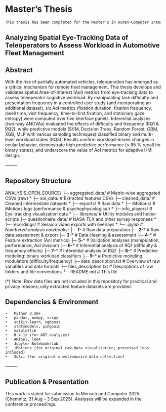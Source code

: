 # Master’s Thesis

```markdown
This thesis has been completed for the Master's in Human-Computer Interaction at the University of Trento, in collaboration with the Transportation Institute of the German Aerospace Center (DLR) in Braunschweig, as part of the European Hi-Drive project.
```

## Analyzing Spatial Eye-Tracking Data of Teleoperators to Assess Workload in Automotive Fleet Management

## Abstract
With the rise of partially automated vehicles, teleoperation has emerged as a critical mechanism for remote fleet management. This thesis develops and validates spatial Area-of-Interest (AoI) metrics from eye-tracking data to assess teleoperator cognitive workload. By manipulating task difficulty and presentation frequency in a controlled user study (and incorporating an additional dataset), six AoI metrics (fixation duration, fixation frequency, dwell time, visit frequency, time-to-first fixation, and stationary gaze entropy) were computed over five interface panels. Inferential analyses (two-way ANOVAs) evaluated the effects of difficulty and frequency (RQ1 & RQ2), while predictive models (SVM, Decision Trees, Random Forest, GBM, XGB, MLP with various sampling techniques) classified binary and multi-level workload states (RQ3). Results confirm workload-driven changes in ocular behavior, demonstrate high predictive performance (> 85 % recall for binary states), and underscore the value of AoI metrics for adaptive HMI design.

⸻

## Repository Structure

ANALYSIS_OPEN_SOURCE/
├─ aggregated_data/        # Metric-wise aggregated CSVs (raw) *
├─ aoi_data/               # Extracted features CSVs
├─ cleaned_data/           # Cleaned intermediate datasets *
├─ exports/                # Raw data *
├─ iMotions/               # iMotions logs (performance & psychophysiological) *
├─ info_players/           # Eye-tracking visualization data *
├─ libraries/              # Utility modules and helper scripts
├─ questionnaire_data/     # NASA-TLX and other survey responses *
├─ recordings/             # Session video exports with overlays *
└─ *.ipynb                 # Numbered analysis notebooks:
   ├─ **1-***              # Raw data preparation
   ├─ **2-***              # Raw data assessment & export
   ├─ **3-***              # Data cleaning & assessment
   ├─ **4-***              # Feature extraction (AoI metrics)
   ├─ **5-***              # Validation analyses (manipulation, performance, AoI division)
   ├─ **6-***              # Inferential analysis of RQ1 (difficulty & frequency effects)
   ├─ **7-***              # Inferential analysis of RQ2
   ├─ **8-***              # Predictive modeling: binary workload classifiers
   ├─ **9-***              # Predictive modeling: modulators (difficulty/frequency)
   ├─ data_description.txt  # Overview of raw variables and data formats
   ├─ files_description.txt # Descriptions of raw folders and file conventions
   └─ README.md             # This file

(*) Note: Raw data files are not included in this repository for practical and privacy reasons; only extracted feature datasets are provided.

## Dependencies & Environment
	•	Python 3.10+
	•	pandas, numpy, scipy
	•	scikit-learn, xgboost
	•	statsmodels, pingouin
	•	matplotlib
	•	R 4.1+ (for ART analyses)
	•	ARTool, lme4
	•	Jupyter Notebook/Lab
	•	iMotions (for original raw-data visualization; processed logs included)
	•	SoSci (for original questionnaire data collection)

⸻

## Publication & Presentation

This work is slated for submission to Mensch und Computer 2025 (Chemnitz, 31 Aug – 3 Sep 2025). Analyses will be expanded in the conference proceedings.